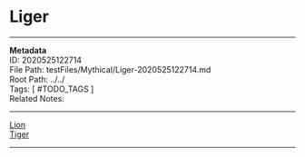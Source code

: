 # Liger  
---
**Metadata**  
ID: 2020525122714  
File Path: testFiles/Mythical/Liger-2020525122714.md  
Root Path: ../../  
Tags: [ #TODO_TAGS ]  
Related Notes:  


---
 
[Lion](../../testFiles/Animals/Lion-2020525122733.md)  
[Tiger](../../testFiles/Animals/Tiger-2020525122745.md)  

---


